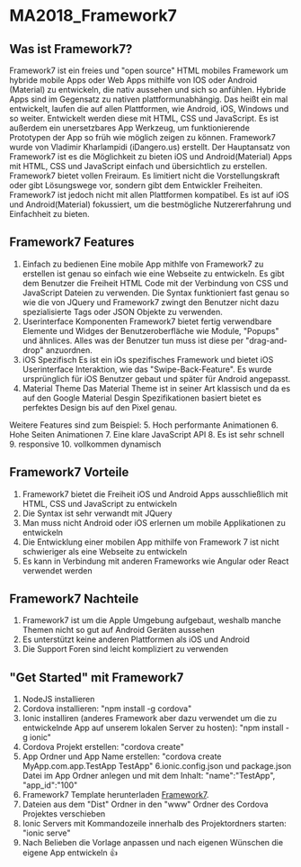 # MA2018_Framework7
## Was ist Framework7?

Framework7 ist ein freies und "open source" HTML mobiles Framework um hybride mobile Apps oder Web Apps mithilfe von IOS oder Android (Material) zu entwickeln, die nativ aussehen und sich so anfühlen. Hybride Apps sind im Gegensatz zu nativen plattformunabhängig. Das heißt ein mal entwickelt, laufen die auf allen Plattformen, wie Android, iOS, Windows und so weiter. Entwickelt werden diese mit HTML, CSS und JavaScript. Es ist außerdem ein unersetzbares App Werkzeug, um funktionierende Prototypen der App so früh wie möglich zeigen zu können. Framework7 wurde von Vladimir Kharlampidi (iDangero.us) erstellt. 
Der Hauptansatz von Framework7 ist es die Möglichkeit zu bieten iOS und Android(Material) Apps mit HTML, CSS und JavaScript einfach und übersichtlich zu erstellen. Framework7 bietet vollen Freiraum. Es limitiert nicht die Vorstellungskraft oder gibt Lösungswege vor, sondern gibt dem Entwickler Freiheiten.
Framework7 ist jedoch nicht mit allen Plattformen kompatibel. Es ist auf iOS und Android(Material) fokussiert, um die bestmögliche Nutzererfahrung und Einfachheit zu bieten.

## Framework7 Features
1. Einfach zu bedienen
   Eine mobile App mithlfe von Framework7 zu erstellen ist genau so einfach wie eine Webseite zu entwickeln. Es gibt dem Benutzer die          Freiheit HTML Code mit der Verbindung von CSS und JavaScript Dateien zu verwenden. Die Syntax funktioniert fast genau so wie die von        JQuery und Framework7 zwingt den Benutzer nicht dazu spezialisierte Tags oder JSON Objekte zu verwenden.
2. Userinterface Komponenten
   Framework7 bietet fertig verwendbare Elemente und Widges der Benutzeroberfläche wie Module, "Popups" und ähnlices. Alles was der            Benutzer tun muss ist diese per "drag-and-drop" anzuordnen.
3. iOS Spezifisch
   Es ist ein iOs spezifisches Framework und bietet iOS Userinterface Interaktion, wie das "Swipe-Back-Feature". Es wurde ursprünglich für    iOS Benutzer gebaut und später für Android angepasst.
4. Material Theme
   Das Material Theme ist in seiner Art klassisch und da es auf den Google Material Desgin Spezifikationen basiert bietet es perfektes        Design bis auf den Pixel genau.
   
Weitere Features sind zum Beispiel:
5. Hoch performante Animationen
6. Hohe Seiten Animationen
7. Eine klare JavaScript API
8. Es ist sehr schnell
9. responsive
10. vollkommen dynamisch


## Framework7 Vorteile
1. Framework7 bietet die Freiheit iOS und Android Apps ausschließlich mit HTML, CSS und JavaScript zu entwickeln
2. Die Syntax ist sehr verwandt mit JQuery
3. Man muss nicht Android oder iOS erlernen um mobile Applikationen zu entwickeln
4. Die Entwicklung einer mobilen App mithilfe von Framework 7 ist nicht schwieriger als eine Webseite zu entwickeln
5. Es kann in Verbindung mit anderen Frameworks wie Angular oder React verwendet werden

## Framework7 Nachteile
1. Framework7 ist um die Apple Umgebung aufgebaut, weshalb manche Themen nicht so gut auf Android Geräten aussehen
2. Es unterstützt keine anderen Plattformen als iOS und Android
3. Die Support Foren sind leicht kompliziert zu verwenden

## "Get Started" mit Framework7
1. NodeJS installieren
2. Cordova installieren: "npm install -g cordova"
3. Ionic installiren (anderes Framework aber dazu verwendet um die zu entwickelnde App auf unserem lokalen Server zu hosten): "npm install -g ionic"
4. Cordova Projekt erstellen: "cordova create"
5. App Ordner und App Name erstellen: "cordova create MyApp.com.app.TestApp TestApp"
6.ionic.config.json und package.json Datei im App Ordner anlegen und mit dem Inhalt: "name":"TestApp", "app_id":"100"
7. Framework7 Template herunterladen [Framework7](https://github.com/framework7io/framework7/tree/v1).
8. Dateien aus dem "Dist" Ordner in den "www" Ordner des Cordova Projektes verschieben
9. Ionic Servers mit Kommandozeile innerhalb des Projektordners starten: "ionic serve"
10. Nach Belieben die Vorlage anpassen und nach eigenen Wünschen die eigene App entwickeln :+1:
